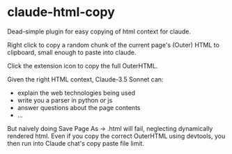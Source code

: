# claude-html-copy
Dead-simple plugin for easy copying of html context for claude.

Right click to copy a random chunk of the current page's (Outer) HTML to clipboard, small enough to paste into claude. 

Click the extension icon to copy the full OuterHTML. 

Given the right HTML context, Claude-3.5 Sonnet can: 
- explain the web technologies being used
- write you a parser in python or js
- answer questions about the page contents
- ...

But naively doing Save Page As -> .html will fail, neglecting dynamically rendered html. Even if you copy the correct OuterHTML using devtools, you then run into Claude chat's copy paste file limit. 
